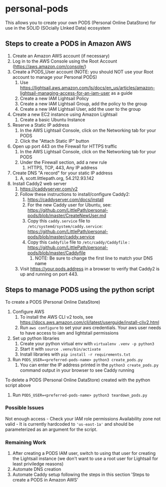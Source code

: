 # personal-pods
This allows you to create your own PODS (Personal Online DataStore) for use in the SOLID (SOcially LInked Data) ecosystem

## Steps to create a PODS in Amazon AWS

1. Create an Amazon AWS account (if necessary)
1. Log in to the AWS Console using the Root Account (https://aws.amazon.com/console/)
1. Create a PODS_User account (NOTE: you should NOT use your Root account to manage your Personal PODS)
    1. Use https://lightsail.aws.amazon.com/ls/docs/en_us/articles/amazon-lightsail-managing-access-for-an-iam-user as a guide
    1. Create a new IAM Lightsail Policy
    1. Create a new IAM Lightsail Group, add the policy to the group
    1. Create a new IAM Lightsail User, add the user to the group
1. Create a new EC2 instance using Amazon Lightsail
    1. Create a basic Ubuntu Instance
1. Reserve a Static IP address
    1. In the AWS Lightsail Console, click on the Networking tab for your PODS
    1. Click the "Attach Static IP" button
1. Open up port 443 on the Firewall for HTTPS traffic
    1. In the AWS Lightsail Console, click on the Networking tab for your PODS
    1. Under the Firewall section, add a new rule
        1. HTTPS, TCP, 443, Any IP address
1. Create DNS "A record" for your static IP address
    1. A, scott.littlepath.org, 54.212.93.142
1. Install Caddy2 web server
    1. https://caddyserver.com/v2
    1. Follow these instructions to install/configure Caddy2: 
        1. https://caddyserver.com/docs/install
        1. For the new Caddy user for Ubuntu, see: https://github.com/LittlePath/personal-pods/blob/master/CreateNewUser.md
        1. Copy this `caddy.service` file to `/etc/systemd/system/caddy.service`: https://github.com/LittlePath/personal-pods/blob/master/caddy.service
        1. Copy this `Caddyfile` file to `/etc/caddy/Caddyfile` : https://github.com/LittlePath/personal-pods/blob/master/Caddyfile
            1. NOTE: Be sure to change the first line to match your DNS name
    1. Visit https://your.pods.address in a browser to verify that Caddy2 is up and running on port 443. 


## Steps to manage PODS using the python script

To create a PODS (Personal Online DataStore)
1. Configure AWS
    1. To install the AWS CLI v2 tools, see https://docs.aws.amazon.com/cli/latest/userguide/install-cliv2.html
    1. Run `aws configure` to set your aws credentials. Your aws user needs to have access to iam and lightstail permissions
1. Set up python libraries
    1. Create your python virtual env with `virtualenv .venv -p python3`
    1. Start it with `source .venv/bin/activate`
    1. Install libraries with `pip install -r requirements.txt`
1. Run `PODS_USER=<preferred-pods-name> python3 create_pods.py`
    1. You can enter the IP address printed in the `python3 create_pods.py` command output in your browser to see Caddy running

To delete a PODS (Personal Online DataStore) created with the python script above 
1. Run `PODS_USER=<preferred-pods-name> python3 teardown_pods.py`

### Possible Issues
Not enough access - Check your IAM role permissions
Availability zone not valid - It is currently hardcoded to `'us-east-1a'` and should be parameterized as an argument for the script.

### Remaining Work
1. After creating a PODS IAM user, switch to using that user for creating the Lightsail instance (we don't want to use a root user for Lightsail for least priviledge reasons)
2. Automate DNS creation
3. Automate Caddy setup following the steps in this section 'Steps to create a PODS in Amazon AWS'